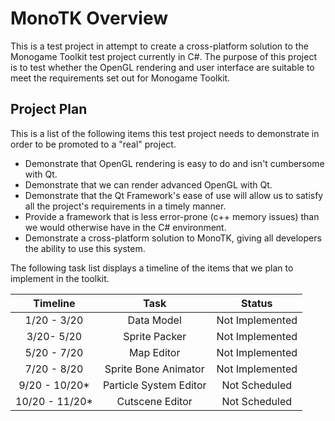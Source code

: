 # MonoTK Overview
This is a test project in attempt to create a cross-platform solution to the Monogame Toolkit test project currently in C#. 
The purpose of this project is to test whether the OpenGL rendering and user interface are suitable to meet the requirements set out for Monogame Toolkit.

## Project Plan
This is a list of the following items this test project needs to demonstrate in order to be promoted to a "real" project.

* Demonstrate that OpenGL rendering is easy to do and isn't cumbersome with Qt.
* Demonstrate that we can render advanced OpenGL with Qt.
* Demonstrate that the Qt Framework's ease of use will allow us to satisfy all the project's requirements in a timely manner.
* Provide a framework that is less error-prone (c++ memory issues) than we would otherwise have in the C# environment.
* Demonstrate a cross-platform solution to MonoTK, giving all developers the ability to use this system.

The following task list displays a timeline of the items that we plan to implement in the toolkit.

|        Timeline |     Task     |   Status          |
| :-------------: | :-------------: | :---------------: |
| 1/20 - 3/20     | Data Model  |  Not Implemented |
| 3/20- 5/20      | Sprite Packer | Not Implemented |
| 5/20 - 7/20     | Map Editor | Not Implemented |
| 7/20 - 8/20     | Sprite Bone Animator  | Not Implemented |
| 9/20 - 10/20*    | Particle System Editor  | Not Scheduled |
| 10/20 - 11/20*   | Cutscene Editor  | Not Scheduled |

